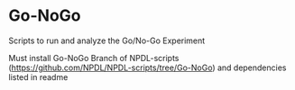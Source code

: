 # Go-NoGo
Scripts to run and analyze the Go/No-Go Experiment

Must install Go-NoGo Branch of NPDL-scripts (https://github.com/NPDL/NPDL-scripts/tree/Go-NoGo) and dependencies listed in readme


